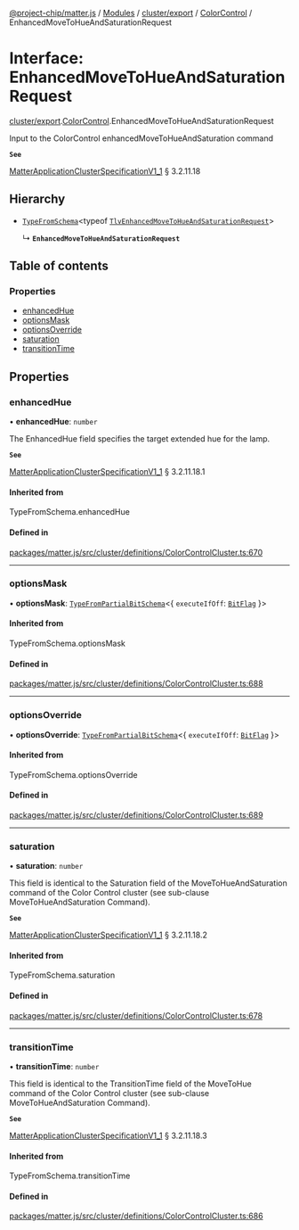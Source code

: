 [@project-chip/matter.js](../README.md) / [Modules](../modules.md) / [cluster/export](../modules/cluster_export.md) / [ColorControl](../modules/cluster_export.ColorControl.md) / EnhancedMoveToHueAndSaturationRequest

# Interface: EnhancedMoveToHueAndSaturationRequest

[cluster/export](../modules/cluster_export.md).[ColorControl](../modules/cluster_export.ColorControl.md).EnhancedMoveToHueAndSaturationRequest

Input to the ColorControl enhancedMoveToHueAndSaturation command

**`See`**

[MatterApplicationClusterSpecificationV1_1](spec_export.MatterApplicationClusterSpecificationV1_1.md) § 3.2.11.18

## Hierarchy

- [`TypeFromSchema`](../modules/tlv_export.md#typefromschema)\<typeof [`TlvEnhancedMoveToHueAndSaturationRequest`](../modules/cluster_export.ColorControl.md#tlvenhancedmovetohueandsaturationrequest)\>

  ↳ **`EnhancedMoveToHueAndSaturationRequest`**

## Table of contents

### Properties

- [enhancedHue](cluster_export.ColorControl.EnhancedMoveToHueAndSaturationRequest.md#enhancedhue)
- [optionsMask](cluster_export.ColorControl.EnhancedMoveToHueAndSaturationRequest.md#optionsmask)
- [optionsOverride](cluster_export.ColorControl.EnhancedMoveToHueAndSaturationRequest.md#optionsoverride)
- [saturation](cluster_export.ColorControl.EnhancedMoveToHueAndSaturationRequest.md#saturation)
- [transitionTime](cluster_export.ColorControl.EnhancedMoveToHueAndSaturationRequest.md#transitiontime)

## Properties

### enhancedHue

• **enhancedHue**: `number`

The EnhancedHue field specifies the target extended hue for the lamp.

**`See`**

[MatterApplicationClusterSpecificationV1_1](spec_export.MatterApplicationClusterSpecificationV1_1.md) § 3.2.11.18.1

#### Inherited from

TypeFromSchema.enhancedHue

#### Defined in

[packages/matter.js/src/cluster/definitions/ColorControlCluster.ts:670](https://github.com/project-chip/matter.js/blob/3adaded6/packages/matter.js/src/cluster/definitions/ColorControlCluster.ts#L670)

___

### optionsMask

• **optionsMask**: [`TypeFromPartialBitSchema`](../modules/schema_export.md#typefrompartialbitschema)\<\{ `executeIfOff`: [`BitFlag`](../modules/schema_export.md#bitflag)  }\>

#### Inherited from

TypeFromSchema.optionsMask

#### Defined in

[packages/matter.js/src/cluster/definitions/ColorControlCluster.ts:688](https://github.com/project-chip/matter.js/blob/3adaded6/packages/matter.js/src/cluster/definitions/ColorControlCluster.ts#L688)

___

### optionsOverride

• **optionsOverride**: [`TypeFromPartialBitSchema`](../modules/schema_export.md#typefrompartialbitschema)\<\{ `executeIfOff`: [`BitFlag`](../modules/schema_export.md#bitflag)  }\>

#### Inherited from

TypeFromSchema.optionsOverride

#### Defined in

[packages/matter.js/src/cluster/definitions/ColorControlCluster.ts:689](https://github.com/project-chip/matter.js/blob/3adaded6/packages/matter.js/src/cluster/definitions/ColorControlCluster.ts#L689)

___

### saturation

• **saturation**: `number`

This field is identical to the Saturation field of the MoveToHueAndSaturation command of the Color Control
cluster (see sub-clause MoveToHueAndSaturation Command).

**`See`**

[MatterApplicationClusterSpecificationV1_1](spec_export.MatterApplicationClusterSpecificationV1_1.md) § 3.2.11.18.2

#### Inherited from

TypeFromSchema.saturation

#### Defined in

[packages/matter.js/src/cluster/definitions/ColorControlCluster.ts:678](https://github.com/project-chip/matter.js/blob/3adaded6/packages/matter.js/src/cluster/definitions/ColorControlCluster.ts#L678)

___

### transitionTime

• **transitionTime**: `number`

This field is identical to the TransitionTime field of the MoveToHue command of the Color Control cluster
(see sub-clause MoveToHueAndSaturation Command).

**`See`**

[MatterApplicationClusterSpecificationV1_1](spec_export.MatterApplicationClusterSpecificationV1_1.md) § 3.2.11.18.3

#### Inherited from

TypeFromSchema.transitionTime

#### Defined in

[packages/matter.js/src/cluster/definitions/ColorControlCluster.ts:686](https://github.com/project-chip/matter.js/blob/3adaded6/packages/matter.js/src/cluster/definitions/ColorControlCluster.ts#L686)
